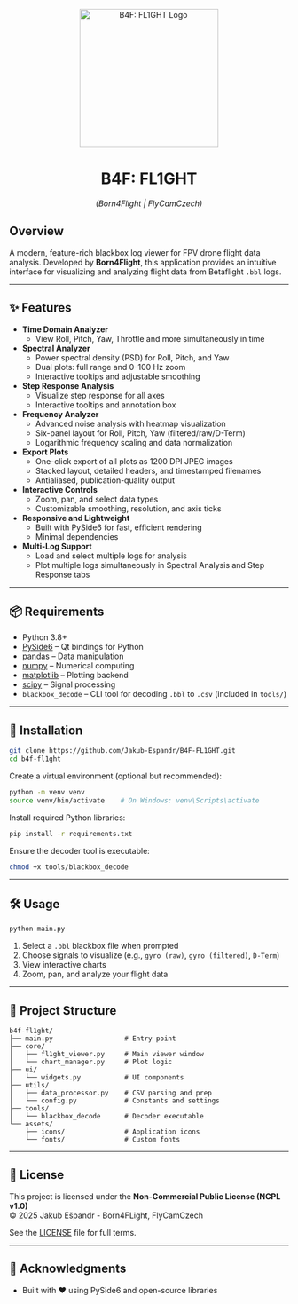 <p align="center">
  <a href="https://i.imghippo.com/files/Dk2733PtA.png">
    <img src="https://i.imghippo.com/files/Dk2733PtA.png" alt="B4F: FL1GHT Logo" width="250"/>
  </a>
</p>

<h1 align="center">B4F: FL1GHT</h1>
<p align="center"><em>(Born4Flight | FlyCamCzech)</em></p>

## Overview
A modern, feature-rich blackbox log viewer for FPV drone flight data analysis. Developed by **Born4Flight**, this application provides an intuitive interface for visualizing and analyzing flight data from Betaflight `.bbl` logs.

---

## ✨ Features

- **Time Domain Analyzer**
  - View Roll, Pitch, Yaw, Throttle and more simultaneously in time
- **Spectral Analyzer**
  - Power spectral density (PSD) for Roll, Pitch, and Yaw
  - Dual plots: full range and 0–100 Hz zoom
  - Interactive tooltips and adjustable smoothing
- **Step Response Analysis**
  - Visualize step response for all axes
  - Interactive tooltips and annotation box
- **Frequency Analyzer**
  - Advanced noise analysis with heatmap visualization
  - Six-panel layout for Roll, Pitch, Yaw (filtered/raw/D-Term)
  - Logarithmic frequency scaling and data normalization
- **Export Plots**
  - One-click export of all plots as 1200 DPI JPEG images
  - Stacked layout, detailed headers, and timestamped filenames
  - Antialiased, publication-quality output
- **Interactive Controls**
  - Zoom, pan, and select data types
  - Customizable smoothing, resolution, and axis ticks
- **Responsive and Lightweight**
  - Built with PySide6 for fast, efficient rendering
  - Minimal dependencies
- **Multi-Log Support**
  - Load and select multiple logs for analysis
  - Plot multiple logs simultaneously in Spectral Analysis and Step Response tabs

---

## 📦 Requirements

- Python 3.8+  
- [PySide6](https://doc.qt.io/qtforpython/) – Qt bindings for Python  
- [pandas](https://pandas.pydata.org/) – Data manipulation  
- [numpy](https://numpy.org/) – Numerical computing  
- [matplotlib](https://matplotlib.org/) – Plotting backend  
- [scipy](https://scipy.org/) – Signal processing  
- `blackbox_decode` – CLI tool for decoding `.bbl` to `.csv` (included in `tools/`)

---

## 🚀 Installation

```bash
git clone https://github.com/Jakub-Espandr/B4F-FL1GHT.git
cd b4f-fl1ght
```

Create a virtual environment (optional but recommended):

```bash
python -m venv venv
source venv/bin/activate    # On Windows: venv\Scripts\activate
```

Install required Python libraries:

```bash
pip install -r requirements.txt
```

Ensure the decoder tool is executable:

```bash
chmod +x tools/blackbox_decode
```

---

## 🛠️ Usage

```bash
python main.py
```

1. Select a `.bbl` blackbox file when prompted  
2. Choose signals to visualize (e.g., `gyro (raw)`, `gyro (filtered)`, `D-Term`)  
3. View interactive charts  
4. Zoom, pan, and analyze your flight data

---

## 📁 Project Structure

```
b4f-fl1ght/
├── main.py                  # Entry point
├── core/
│   ├── fl1ght_viewer.py     # Main viewer window
│   └── chart_manager.py     # Plot logic
├── ui/
│   └── widgets.py           # UI components
├── utils/
│   ├── data_processor.py    # CSV parsing and prep
│   └── config.py            # Constants and settings
├── tools/
│   └── blackbox_decode      # Decoder executable
└── assets/
    ├── icons/               # Application icons
    └── fonts/               # Custom fonts
```

---

## 🔐 License

This project is licensed under the **Non-Commercial Public License (NCPL v1.0)**  
© 2025 Jakub Ešpandr - Born4FLight, FlyCamCzech

See the [LICENSE](https://github.com/Jakub-Espandr/B4F-FL1GHT/raw/main/LICENSE) file for full terms.

---

## 🙏 Acknowledgments

- Built with ❤️ using PySide6 and open-source libraries
